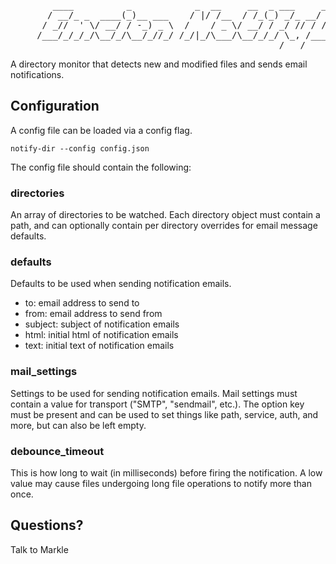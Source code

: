 <pre>
        ____          _            _  __     __  _ ___     ___  _        
       / __/_ _  ____(_)__ ___    / |/ /__  / /_(_) _/_ __/ _ \(_)___    
      / _//  ' \/ __/ / -_) _ \  /    / _ \/ __/ / _/ // / // / / __/    
     /___/_/_/_/\__/_/\__/_//_/ /_/|_/\___/\__/_/_/ \_, /____/_/_/       
                                                   /___/                 
</pre>  
                                                                                                      

A directory monitor that detects new and modified files and sends email notifications.

## Configuration

A config file can be loaded via a config flag.

    notify-dir --config config.json

The config file should contain the following:

### directories
An array of directories to be watched. Each directory object must contain a path, and can optionally contain per directory overrides for email message defaults.

### defaults
Defaults to be used when sending notification emails.
 - to: email address to send to
 - from: email address to send from
 - subject: subject of notification emails
 - html: initial html of notification emails
 - text: initial text of notification emails

### mail_settings
Settings to be used for sending notification emails. Mail settings must contain a value for transport ("SMTP", "sendmail", etc.). The option key must be present and can be used to set things like path, service, auth, and more, but can also be left empty.

### debounce_timeout
This is how long to wait (in milliseconds) before firing the notification. A low value may cause files undergoing long file operations to notify more than once.

## Questions?

Talk to Markle